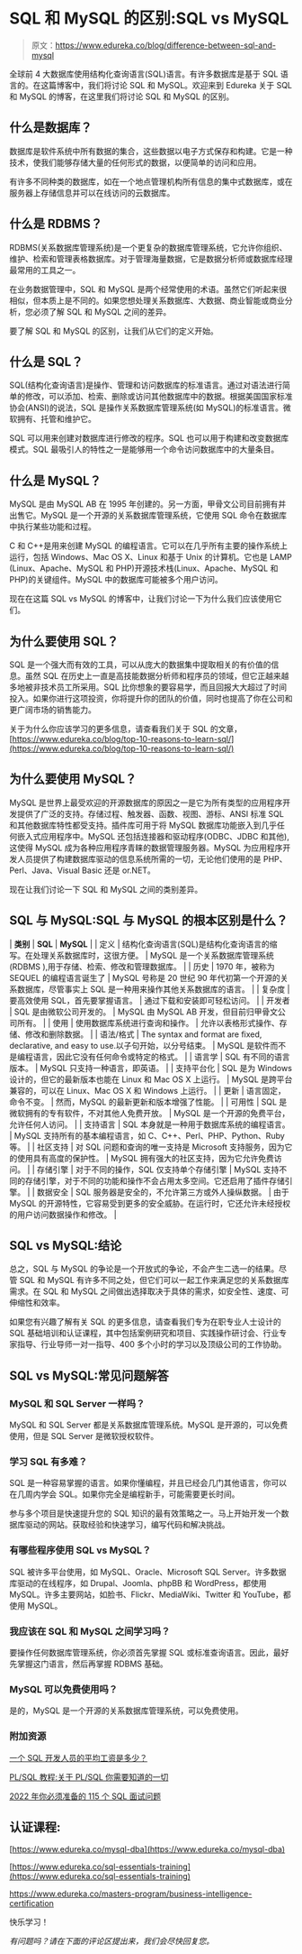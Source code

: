 # SQL 和 MySQL 的区别:SQL vs MySQL

> 原文：<https://www.edureka.co/blog/difference-between-sql-and-mysql>

全球前 4 大数据库使用结构化查询语言(SQL)语言。有许多数据库是基于 SQL 语言的。在这篇博客中，我们将讨论 SQL 和 MySQL。欢迎来到 Edureka 关于 SQL 和 MySQL 的博客，在这里我们将讨论 SQL 和 MySQL 的区别。

## **什么是数据库？**

数据库是软件系统中所有数据的集合，这些数据以电子方式保存和构建。它是一种技术，使我们能够存储大量的任何形式的数据，以便简单的访问和应用。

有许多不同种类的数据库，如在一个地点管理机构所有信息的集中式数据库，或在服务器上存储信息并可以在线访问的云数据库。

## **什么是 RDBMS？**

RDBMS(关系数据库管理系统)是一个更复杂的数据库管理系统，它允许你组织、维护、检索和管理表格数据库。对于管理海量数据，它是数据分析师或数据库经理最常用的工具之一。

在业务数据管理中，SQL 和 MySQL 是两个经常使用的术语。虽然它们听起来很相似，但本质上是不同的。如果您想处理关系数据库、大数据、商业智能或商业分析，您必须了解 SQL 和 MySQL 之间的差异。

要了解 SQL 和 MySQL 的区别，让我们从它们的定义开始。

## **什么是 SQL？**

SQL(结构化查询语言)是操作、管理和访问数据库的标准语言。通过对语法进行简单的修改，可以添加、检索、删除或访问其他数据库中的数据。根据美国国家标准协会(ANSI)的说法，SQL 是操作关系数据库管理系统(如 MySQL)的标准语言。微软拥有、托管和维护它。

SQL 可以用来创建对数据库进行修改的程序。SQL 也可以用于构建和改变数据库模式。SQL 最吸引人的特性之一是能够用一个命令访问数据库中的大量条目。

## **什么是 MySQL？**

MySQL 是由 MySQL AB 在 1995 年创建的。另一方面，甲骨文公司目前拥有并出售它。MySQL 是一个开源的关系数据库管理系统，它使用 SQL 命令在数据库中执行某些功能和过程。

C 和 C++是用来创建 MySQL 的编程语言。它可以在几乎所有主要的操作系统上运行，包括 Windows、Mac OS X、Linux 和基于 Unix 的计算机。它也是 LAMP (Linux、Apache、MySQL 和 PHP)开源技术栈(Linux、Apache、MySQL 和 PHP)的关键组件。MySQL 中的数据库可能被多个用户访问。

现在在这篇 SQL vs MySQL 的博客中，让我们讨论一下为什么我们应该使用它们。

## **为什么要使用 SQL？**

SQL 是一个强大而有效的工具，可以从庞大的数据集中提取相关的有价值的信息。虽然 SQL 在历史上一直是高技能数据分析师和程序员的领域，但它正越来越多地被非技术员工所采用。SQL 比你想象的要容易学，而且回报大大超过了时间投入。如果你进行这项投资，你将提升你的团队的价值，同时也提高了你在公司和更广阔市场的销售能力。

关于为什么你应该学习的更多信息，请查看我们关于 SQL 的文章，[https://www.edureka.co/blog/top-10-reasons-to-learn-sql/](https://www.edureka.co/blog/top-10-reasons-to-learn-sql/)

## **为什么要使用 MySQL？**

MySQL 是世界上最受欢迎的开源数据库的原因之一是它为所有类型的应用程序开发提供了广泛的支持。存储过程、触发器、函数、视图、游标、ANSI 标准 SQL 和其他数据库特性都受支持。插件库可用于将 MySQL 数据库功能嵌入到几乎任何嵌入式应用程序中。MySQL 还包括连接器和驱动程序(ODBC、JDBC 和其他),这使得 MySQL 成为各种应用程序青睐的数据管理服务器。MySQL 为应用程序开发人员提供了构建数据库驱动的信息系统所需的一切，无论他们使用的是 PHP、Perl、Java、Visual Basic 还是 or.NET。

现在让我们讨论一下 SQL 和 MySQL 之间的类别差异。

## **SQL 与 MySQL:SQL 与 MySQL 的根本区别是什么？**

| **类别** | **SQL** | **MySQL** |
| 定义 | 结构化查询语言(SQL)是结构化查询语言的缩写。在处理关系数据库时，这很方便。 | MySQL 是一个关系数据库管理系统(RDBMS ),用于存储、检索、修改和管理数据库。 |
| 历史 | 1970 年，被称为 SEQUEL 的编程语言诞生了 | MySQL 号称是 20 世纪 90 年代初第一个开源的关系数据库，尽管事实上 SQL 是一种用来操作其他关系数据库的语言。 |
| 复杂度 | 要高效使用 SQL，首先要掌握语言。 | 通过下载和安装即可轻松访问。 |
| 开发者 | SQL 是由微软公司开发的。 | MySQL 由 MySQL AB 开发，但目前归甲骨文公司所有。 |
| 使用 | 使用数据库系统进行查询和操作。 | 允许以表格形式操作、存储、修改和删除数据。 |
| 语法/格式 | The syntax and format are fixed, declarative, and easy to use.以子句开始，以分号结束。 | MySQL 是软件而不是编程语言，因此它没有任何命令或特定的格式。 |
| 语言学 | SQL 有不同的语言版本。 | MySQL 只支持一种语言，即英语。 |
| 支持平台化 | SQL 是为 Windows 设计的，但它的最新版本也能在 Linux 和 Mac OS X 上运行。 | MySQL 是跨平台兼容的，可以在 Linux、Mac OS X 和 Windows 上运行。 |
| 更新 | 语言固定，命令不变。 | 然而，MySQL 的最新更新和版本增强了性能。 |
| 可用性 | SQL 是微软拥有的专有软件，不对其他人免费开放。 | MySQL 是一个开源的免费平台，允许任何人访问。 |
| 支持语言 | SQL 本身就是一种用于数据库系统的编程语言。 | MySQL 支持所有的基本编程语言，如 C、C++、Perl、PHP、Python、Ruby 等。 |
| 社区支持 | 对 SQL 问题和查询的唯一支持是 Microsoft 支持服务，因为它的使用具有高度的保护性。 | MySQL 拥有强大的社区支持，因为它允许免费访问。 |
| 存储引擎 | 对于不同的操作，SQL 仅支持单个存储引擎 | MySQL 支持不同的存储引擎，对于不同的功能和操作不会占用太多空间。它还启用了插件存储引擎。 |
| 数据安全 | SQL 服务器是安全的，不允许第三方或外人操纵数据。 | 由于 MySQL 的开源特性，它容易受到更多的安全威胁。在运行时，它还允许未经授权的用户访问数据操作和修改。 |

## **SQL vs MySQL:结论**

总之，SQL 与 MySQL 的争论是一个开放式的争论，不会产生二选一的结果。尽管 SQL 和 MySQL 有许多不同之处，但它们可以一起工作来满足您的关系数据库需求。在 SQL 和 MySQL 之间做出选择取决于具体的需求，如安全性、速度、可伸缩性和效率。

如果您有兴趣了解有关 SQL 的更多信息，请查看我们专为在职专业人士设计的 SQL 基础培训和认证课程，其中包括案例研究和项目、实践操作研讨会、行业专家指导、行业导师一对一指导、400 多个小时的学习以及顶级公司的工作协助。

## **SQL vs MySQL:常见问题解答**

### **MySQL 和 SQL Server 一样吗？**

MySQL 和 SQL Server 都是关系数据库管理系统。MySQL 是开源的，可以免费使用，但是 SQL Server 是微软授权软件。

### **学习 SQL 有多难？**

SQL 是一种容易掌握的语言。如果你懂编程，并且已经会几门其他语言，你可以在几周内学会 SQL。如果你完全是编程新手，可能需要更长时间。

参与多个项目是快速提升您的 SQL 知识的最有效策略之一。马上开始开发一个数据库驱动的网站。获取经验和快速学习，编写代码和解决挑战。

### **有哪些程序使用 SQL vs MySQL？**

SQL 被许多平台使用，如 MySQL、Oracle、Microsoft SQL Server。许多数据库驱动的在线程序，如 Drupal、Joomla、phpBB 和 WordPress，都使用 MySQL。许多主要网站，如脸书、Flickr、MediaWiki、Twitter 和 YouTube，都使用 MySQL。

### **我应该在 SQL 和 MySQL 之间学习吗？**

要操作任何数据库管理系统，你必须首先掌握 SQL 或标准查询语言。因此，最好先掌握这门语言，然后再掌握 RDBMS 基础。

### **MySQL 可以免费使用吗？**

是的，MySQL 是一个开源的关系数据库管理系统，可以免费使用。

### **附加资源**

[一个 SQL 开发人员的平均工资是多少？](https://www.edureka.co/blog/sql-developer-salary/)

[PL/SQL 教程:关于 PL/SQL 你需要知道的一切](https://www.edureka.co/blog/pl-sql-tutorial/)

[2022 年你必须准备的 115 个 SQL 面试问题](https://www.edureka.co/blog/interview-questions/sql-interview-questions)

## **认证课程:**

[https://www.edureka.co/mysql-dba](https://www.edureka.co/mysql-dba)

[https://www.edureka.co/sql-essentials-training](https://www.edureka.co/sql-essentials-training)

https://www.edureka.co/masters-program/business-intelligence-certification

快乐学习！

*有问题吗？请在下面的评论区提出来，我们会尽快回复您。*